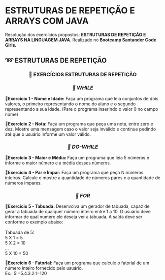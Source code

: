 <h1> ESTRUTURAS DE REPETIÇÃO E ARRAYS COM JAVA </h1>


<p>Resolução dos exercícios propostos: <strong>ESTRUTURAS DE REPETIÇÃO E ARRAYS NA LINGUAGEM JAVA</strong>. Realizado no <strong> Bootcamp Santander Code Girls. </strong> 

<h2> ➿ ESTRUTURAS DE REPETIÇÃO </h2>

<h3 align="center"> 💭 EXERCÍCIOS ESTRUTURAS DE REPETIÇÃO</h3>

<h3 align="center"><em>📝 WHILE</em></h3>


<strong>🔸Exercício 1 - Nome e Idade:</strong> Faça um programa que leia conjuntos de dois valores, o primeiro representando o nome do aluno e o segundo representando a sua idade. (Pare o programa inserindo o valor 0 no campo nome)<br>

<strong>🔸Exercício 2 - Nota: </strong> Faça um programa que peça uma nota, entre zero e dez. Mostre uma mensagem caso o valor seja inválido e continue pedindo até que o usuário informe um valor válido.


<h3 align="center"><em>📝 DO-WHILE</em></h3>

<strong>🔸Exercício 3 - Maior e Média: </strong> Faça um programa que leia 5 números e informe o maior número e a média desses números.<br>

<strong>🔸Exercício 4 - Par e Ímpar: </strong> Faça um programa que peça N números inteiros. Calcule e mostre a quantidade de números pares e a quantidade de números impares.<br>

<h3 align="center"><em>📝 FOR</em></h3>

<strong>🔸Exercício 5 - Tabuada: </strong> Desenvolva um gerador de tabuada, capaz de gerar a tabuada de qualquer número inteiro entre 1 a 10. O usuário deve informar de qual numero ele deseja ver a tabuada. A saída deve ser conforme o exemplo abaixo:<br>
<br>
Tabuada de 5:<br>
5 X 1 = 5<br>
5 X 2 = 10<br>
...<br>
5 X 10 = 50<br>

<strong>🔸Exercício 6 - Fatorial: </strong> Faça um programa que calcule o fatorial de um número inteiro fornecido pelo usuário.<br>
Ex.: 5!=5.4.3.2.1=120<br>
